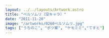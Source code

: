 ```yaml
---
layout: ../../layouts/Artwork.astro
title: "ベルソムリ（没キャラ）"
date: "2011-11-20"
image: "/artworks/0260ベルソムリ.jpg"
tags: ["うちのこ", "ボツ案", "ケモミミ","てすと"]
---
```



